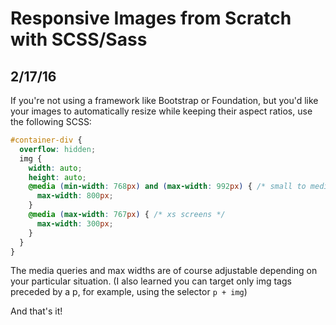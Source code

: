# Responsive Images from Scratch with SCSS/Sass

## 2/17/16

If you're not using a framework like Bootstrap or Foundation, but you'd like your images to automatically resize while keeping their aspect ratios, use the following SCSS:

```scss
#container-div {
  overflow: hidden;
  img {
    width: auto;
    height: auto;
    @media (min-width: 768px) and (max-width: 992px) { /* small to medium screens */
      max-width: 800px; 
    }  
    @media (max-width: 767px) { /* xs screens */
      max-width: 300px;
    }  
  }
}
```
The media queries and max widths are of course adjustable depending on your particular situation. (I also learned you can target only img tags preceded by a p, for example, using the selector `p + img`)

And that's it!
